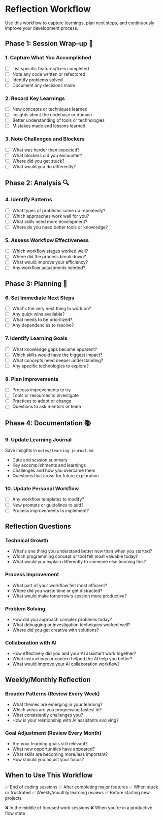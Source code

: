 # Reflection Workflow

Use this workflow to capture learnings, plan next steps, and continuously improve your development process.

## Phase 1: Session Wrap-up 📝

### 1. Capture What You Accomplished
- [ ] List specific features/fixes completed
- [ ] Note any code written or refactored
- [ ] Identify problems solved
- [ ] Document any decisions made

### 2. Record Key Learnings
- [ ] New concepts or techniques learned
- [ ] Insights about the codebase or domain
- [ ] Better understanding of tools or technologies
- [ ] Mistakes made and lessons learned

### 3. Note Challenges and Blockers
- [ ] What was harder than expected?
- [ ] What blockers did you encounter?
- [ ] Where did you get stuck?
- [ ] What would you do differently?

## Phase 2: Analysis 🔍

### 4. Identify Patterns
- [ ] What types of problems come up repeatedly?
- [ ] Which approaches work well for you?
- [ ] What skills need more development?
- [ ] Where do you need better tools or knowledge?

### 5. Assess Workflow Effectiveness
- [ ] Which workflow stages worked well?
- [ ] Where did the process break down?
- [ ] What would improve your efficiency?
- [ ] Any workflow adjustments needed?

## Phase 3: Planning 🎯

### 6. Set Immediate Next Steps
- [ ] What's the very next thing to work on?
- [ ] Any quick wins available?
- [ ] What needs to be prioritized?
- [ ] Any dependencies to resolve?

### 7. Identify Learning Goals
- [ ] What knowledge gaps became apparent?
- [ ] Which skills would have the biggest impact?
- [ ] What concepts need deeper understanding?
- [ ] Any specific technologies to explore?

### 8. Plan Improvements
- [ ] Process improvements to try
- [ ] Tools or resources to investigate
- [ ] Practices to adopt or change
- [ ] Questions to ask mentors or team

## Phase 4: Documentation 📚

### 9. Update Learning Journal
Save insights in `notes/learning-journal.md`:
- Date and session summary
- Key accomplishments and learnings
- Challenges and how you overcame them
- Questions that arose for future exploration

### 10. Update Personal Workflow
- [ ] Any workflow templates to modify?
- [ ] New prompts or guidelines to add?
- [ ] Process improvements to implement?

## Reflection Questions

### Technical Growth
- What's one thing you understand better now than when you started?
- Which programming concept or tool felt most valuable today?
- What would you explain differently to someone else learning this?

### Process Improvement  
- What part of your workflow felt most efficient?
- Where did you waste time or get distracted?
- What would make tomorrow's session more productive?

### Problem Solving
- How did you approach complex problems today?
- What debugging or investigation techniques worked well?
- Where did you get creative with solutions?

### Collaboration with AI
- How effectively did you and your AI assistant work together?
- What instructions or context helped the AI help you better?
- What would improve your AI collaboration workflow?

## Weekly/Monthly Reflection

### Broader Patterns (Review Every Week)
- What themes are emerging in your learning?
- Which areas are you progressing fastest in?
- What consistently challenges you?
- How is your relationship with AI assistants evolving?

### Goal Adjustment (Review Every Month)
- Are your learning goals still relevant?
- What new opportunities have appeared?
- What skills are becoming more/less important?
- How should you adjust your focus?

## When to Use This Workflow

✅ End of coding sessions
✅ After completing major features
✅ When stuck or frustrated
✅ Weekly/monthly learning reviews
✅ Before starting new projects

❌ In the middle of focused work sessions
❌ When you're in a productive flow state